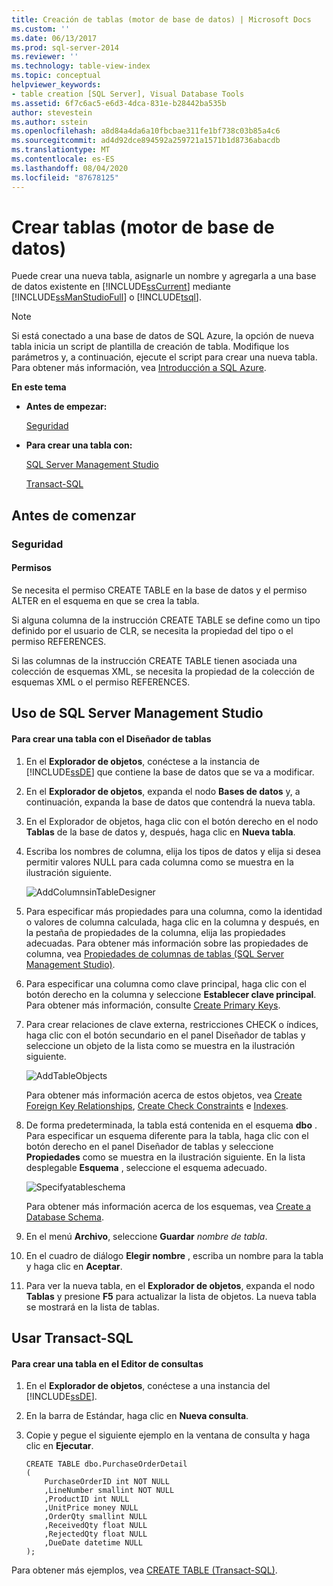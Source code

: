 ```yaml
---
title: Creación de tablas (motor de base de datos) | Microsoft Docs
ms.custom: ''
ms.date: 06/13/2017
ms.prod: sql-server-2014
ms.reviewer: ''
ms.technology: table-view-index
ms.topic: conceptual
helpviewer_keywords:
- table creation [SQL Server], Visual Database Tools
ms.assetid: 6f7c6ac5-e6d3-4dca-831e-b28442ba535b
author: stevestein
ms.author: sstein
ms.openlocfilehash: a8d84a4da6a10fbcbae311fe1bf738c03b85a4c6
ms.sourcegitcommit: ad4d92dce894592a259721a1571b1d8736abacdb
ms.translationtype: MT
ms.contentlocale: es-ES
ms.lasthandoff: 08/04/2020
ms.locfileid: "87678125"
---
```

# <a name="create-tables-database-engine"></a>Crear tablas (motor de base de datos)
  Puede crear una nueva tabla, asignarle un nombre y agregarla a una base de datos existente en [!INCLUDE[ssCurrent](../../includes/sscurrent-md.md)] mediante [!INCLUDE[ssManStudioFull](../../includes/ssmanstudiofull-md.md)] o [!INCLUDE[tsql](../../includes/tsql-md.md)].

> [!NOTE]
>  Si está conectado a una base de datos de SQL Azure, la opción de nueva tabla inicia un script de plantilla de creación de tabla. Modifique los parámetros y, a continuación, ejecute el script para crear una nueva tabla. Para obtener más información, vea [Introducción a SQL Azure](https://microsoft.sharepoint.com/sites/infopedia_g01/pages/cards/azure-sql-database.aspx).

 **En este tema**

-   **Antes de empezar:**

     [Seguridad](#Security)

-   **Para crear una tabla con:**

     [SQL Server Management Studio](#SSMSProcedure)

     [Transact-SQL](#TsqlProcedure)

##  <a name="before-you-begin"></a><a name="BeforeYouBegin"></a> Antes de comenzar

###  <a name="security"></a><a name="Security"></a> Seguridad

####  <a name="permissions"></a><a name="Permissions"></a> Permisos
 Se necesita el permiso CREATE TABLE en la base de datos y el permiso ALTER en el esquema en que se crea la tabla.

 Si alguna columna de la instrucción CREATE TABLE se define como un tipo definido por el usuario de CLR, se necesita la propiedad del tipo o el permiso REFERENCES.

 Si las columnas de la instrucción CREATE TABLE tienen asociada una colección de esquemas XML, se necesita la propiedad de la colección de esquemas XML o el permiso REFERENCES.

##  <a name="using-sql-server-management-studio"></a><a name="SSMSProcedure"></a> Uso de SQL Server Management Studio

#### <a name="to-create-a-table-with-table-designer"></a>Para crear una tabla con el Diseñador de tablas

1.  En el **Explorador de objetos**, conéctese a la instancia de [!INCLUDE[ssDE](../../includes/ssde-md.md)] que contiene la base de datos que se va a modificar.

2.  En el **Explorador de objetos**, expanda el nodo **Bases de datos** y, a continuación, expanda la base de datos que contendrá la nueva tabla.

3.  En el Explorador de objetos, haga clic con el botón derecho en el nodo **Tablas** de la base de datos y, después, haga clic en **Nueva tabla**.

4.  Escriba los nombres de columna, elija los tipos de datos y elija si desea permitir valores NULL para cada columna como se muestra en la ilustración siguiente.

     ![AddColumnsinTableDesigner](../../database-engine/media/addcolumnsintabledesigner.gif "AddColumnsinTableDesigner")

5.  Para especificar más propiedades para una columna, como la identidad o valores de columna calculada, haga clic en la columna y después, en la pestaña de propiedades de la columna, elija las propiedades adecuadas. Para obtener más información sobre las propiedades de columna, vea [Propiedades de columnas de tablas &#40;SQL Server Management Studio&#41;](table-column-properties-sql-server-management-studio.md).

6.  Para especificar una columna como clave principal, haga clic con el botón derecho en la columna y seleccione **Establecer clave principal**. Para obtener más información, consulte [Create Primary Keys](../tables/create-primary-keys.md).

7.  Para crear relaciones de clave externa, restricciones CHECK o índices, haga clic con el botón secundario en el panel Diseñador de tablas y seleccione un objeto de la lista como se muestra en la ilustración siguiente.

     ![AddTableObjects](../../database-engine/media/addtableobjects.gif "AddTableObjects")

     Para obtener más información acerca de estos objetos, vea [Create Foreign Key Relationships](../tables/create-foreign-key-relationships.md), [Create Check Constraints](../tables/create-check-constraints.md) e [Indexes](../indexes/indexes.md).

8.  De forma predeterminada, la tabla está contenida en el esquema **dbo** . Para especificar un esquema diferente para la tabla, haga clic con el botón derecho en el panel Diseñador de tablas y seleccione **Propiedades** como se muestra en la ilustración siguiente. En la lista desplegable **Esquema** , seleccione el esquema adecuado.

     ![Specifyatableschema](../../database-engine/media/specifyatableschema.gif "Specifyatableschema")

     Para obtener más información acerca de los esquemas, vea [Create a Database Schema](../security/authentication-access/create-a-database-schema.md).

9. En el menú **Archivo**, seleccione **Guardar** *nombre de tabla*.

10. En el cuadro de diálogo **Elegir nombre** , escriba un nombre para la tabla y haga clic en **Aceptar**.

11. Para ver la nueva tabla, en el **Explorador de objetos**, expanda el nodo **Tablas** y presione **F5** para actualizar la lista de objetos. La nueva tabla se mostrará en la lista de tablas.

##  <a name="using-transact-sql"></a><a name="TsqlProcedure"></a> Usar Transact-SQL

#### <a name="to-create-a-table-in-the-query-editor"></a>Para crear una tabla en el Editor de consultas

1.  En el **Explorador de objetos**, conéctese a una instancia del [!INCLUDE[ssDE](../../includes/ssde-md.md)].

2.  En la barra de Estándar, haga clic en **Nueva consulta**.

3.  Copie y pegue el siguiente ejemplo en la ventana de consulta y haga clic en **Ejecutar**.

    ```
    CREATE TABLE dbo.PurchaseOrderDetail
    (
        PurchaseOrderID int NOT NULL
        ,LineNumber smallint NOT NULL
        ,ProductID int NULL
        ,UnitPrice money NULL
        ,OrderQty smallint NULL
        ,ReceivedQty float NULL
        ,RejectedQty float NULL
        ,DueDate datetime NULL
    );
    ```

 Para obtener más ejemplos, vea [CREATE TABLE &#40;Transact-SQL&#41;](/sql/t-sql/statements/create-table-transact-sql).


